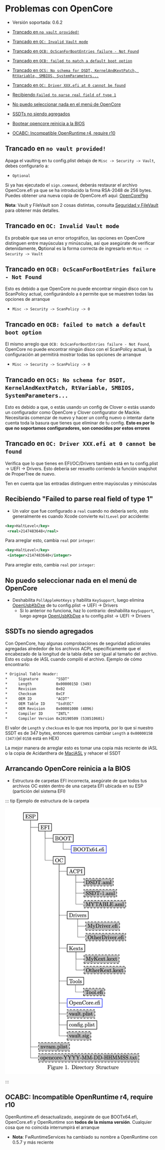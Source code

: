 # Problemas con OpenCore

* Versión soportada: 0.6.2

* [Trancado en `no vault provided!`](#trancado-en-no-vault-provided)
* [Trancado en `OC: Invalid Vault mode`](#trancado-en-oc-invalid-vault-mode)
* [Trancado en `OCB: OcScanForBootEntries failure - Not Found`](#trancado-en-ocb-ocscanforbootentries-failure---not-found)
* [Trancado en `OCB: failed to match a default boot option`](#trancado-en-ocb-failed-to-match-a-default-boot-option)
* [Trancado en `OCS: No schema for DSDT, KernelAndKextPatch, RtVariable, SMBIOS, SystemParameters...`](#trancado-en-ocs-no-schema-for-dsdt-kernelandkextpatch-rtvariable-smbios-systemparameters)
* [Trancado en `OC: Driver XXX.efi at 0 cannot be found`](#trancado-en-oc-driver-xxxefi-at-0-cannot-be-found)
* [Recibiendo `Failed to parse real field of type 1`](#recibiendo-failed-to-parse-real-field-of-type-1)
* [No puedo seleccionar nada en el menú de OpenCore](#no-puedo-seleccionar-nada-en-el-menu-de-opencore)
* [SSDTs no siendo agregados](#ssdts-no-siendo-agregados)
* [Bootear opencore reinicia a la BIOS](#bootear-opencore-reinicia-a-la-bios)
* [OCABC: Incompatible OpenRuntime r4, require r10](#ocabc-incompatible-openruntime-r4-require-r10)

## Trancado en `no vault provided!`

Apaga el vaulting en tu config.plist debajo de `Misc -> Security -> Vault`, debes configurarlo a:

* `Optional`

Si ya has ejecutado el `sign.command`, deberás restaurar el archivo OpenCore.efi ya que se ha introducido la firma RSA-2048 de 256 bytes. Puedes obtener una nueva copia de OpenCore.efi aquí: [OpenCorePkg](https://github.com/acidanthera/OpenCorePkg/releases)

**Nota**: Vault y FileVault son 2 cosas distintas, consulta [Seguridad y FileVault](https://dortania.github.io/OpenCore-Post-Install/universal/security.html) para obtener más detalles.

## Trancado en `OC: Invalid Vault mode`

Es probable que sea un error ortográfico, las opciones en OpenCore distinguen entre mayúsculas y minúsculas, así que asegúrate de verificar detenidamente, **O**ptional es la forma correcta de ingresarlo en `Misc -> Security -> Vault`

## Trancado en `OCB: OcScanForBootEntries failure - Not Found`

Esto es debido a que OpenCore no puede encontrar ningún disco con tu ScanPolicy actual, configurándolo a `0` permite que se muestren todas las opciones de arranque

* `Misc -> Security -> ScanPolicy -> 0`

## Trancado en `OCB: failed to match a default boot option`

El mismo arreglo que `OCB: OcScanForBootEntries failure - Not Found`, OpenCore no puede encontrar ningún disco con el ScanPolicy actual, la configuración a`0` permitirá mostrar todas las opciones de arranque

* `Misc -> Security -> ScanPolicy -> 0`

## Trancado en `OCS: No schema for DSDT, KernelAndKextPatch, RtVariable, SMBIOS, SystemParameters...`

Esto es debido a que, o estás usando un config de Clover o estás usando un configurador como OpenCore y Clover configurator de Mackie. Necesitarás comenzar de nuevo y hacer un config nuevo o intentar darte cuenta toda la basura que tienes que eliminar de tu config. **Esto es por lo que no soportamos configuradores, son conocidos por estos errores**

## Trancado en `OC: Driver XXX.efi at 0 cannot be found`

Verifica que lo que tienes en EFI/OC/Drivers también está en tu config.plist -> UEFI -> Drivers. Esto debería ser resuelto corriendo la función snapshot de ProperTree de nuevo.

Ten en cuenta que las entradas distinguen entre mayúsculas y minúsculas

## Recibiendo "Failed to parse real field of type 1"

* Un valor que fue configurado a `real` cuando no debería serlo, esto generalmente es cuando Xcode convierte  `HaltLevel` por accidente:

```xml
<key>HaltLevel</key>
 <real>2147483648</real>
```

  Para arreglar esto, cambia `real` por `integer`:

```xml
<key>HaltLevel</key>
 <integer>2147483648</integer>
```
  
  Para arreglar esto, cambia `real` por `integer`:

## No puedo seleccionar nada en el menú de OpenCore

* Deshabilita `PollAppleHotKeys` y habilita `KeySupport`, luego elimina [OpenUsbKbDxe](https://github.com/acidanthera/OpenCorePkg/releases) de tu config.plist -> UEFI -> Drivers
  * Si lo anterior no funciona, haz lo contrario: deshabilita `KeySupport`, luego agrega [OpenUsbKbDxe](https://github.com/acidanthera/OpenCorePkg/releases) a tu config.plist -> UEFI -> Drivers

## SSDTs no siendo agregados

Con OpenCore, hay algunas comprobaciones de seguridad adicionales agregadas alrededor de los archivos ACPI, específicamente que el encabezado de la longitud de la tabla debe ser igual al tamaño del archivo. Esto es culpa de iASL cuando compiló el archivo. Ejemplo de cómo encontrarlo:

```
* Original Table Header:
*     Signature        "SSDT"
*     Length           0x0000015D (349)
*     Revision         0x02
*     Checksum         0xCF
*     OEM ID           "ACDT"
*     OEM Table ID     "SsdtEC"
*     OEM Revision     0x00001000 (4096)
*     Compiler ID      "INTL"
*     Compiler Version 0x20190509 (538510601)
```

El valor de `Length` y `checksum` es lo que nos importa, por lo que si nuestro SSDT es de 347 bytes, entonces queremos cambiar `Length` a `0x0000015B (347)`(el `015B` está en HEX)

La mejor manera de arreglar esto es tomar una copia más reciente de iASL o la copia de Acidanthera de [MaciASL](https://github.com/acidanthera/MaciASL/releases) y rehacer el SSDT

## Arrancando OpenCore reinicia a la BIOS

* Estructura de carpetas EFI incorrecta, asegúrate de que todos tus archivos OC estén dentro de una carpeta EFI ubicada en su ESP (partición del sistema EFI)

::: tip Ejemplo de estructura de la carpeta

![Estructura del directorio de OpenCore extraida de su documentación](../../images/troubleshooting/troubleshooting-md/oc-structure.png)

:::

## OCABC: Incompatible OpenRuntime r4, require r10

OpenRuntime.efi desactualizado, asegúrate de que BOOTx64.efi, OpenCore.efi y OpenRuntime son **todos de la misma versión**. Cualquier cosa que no coincida interrumpirá el arranque

* **Nota**: FwRuntimeServices ha cambiado su nombre a OpenRuntime con 0.5.7 y más reciente
